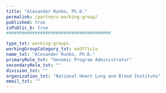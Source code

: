 ```yaml
---
title: "Alexander Runko, Ph.D."
permalink: /partners-working-group/
published: true
isPublic_b: true
########################################

type_txt: working-groups
workingGroupCategory_txt: exOfficio
name_txt: "Alexander Runko, Ph.D."
primaryRole_txt: "Genomic Program Administrator"
secondaryRole_txt: ""
division_txt: ""
organization_txt: "National Heart Lung and Blood Institute"
email_txt: ""
---
```

